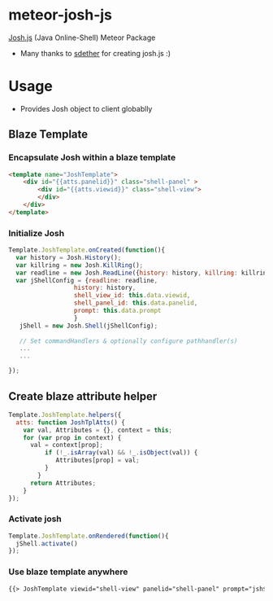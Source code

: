 # meteor-josh-js
[Josh.js](https://sdether.github.io/josh.js/) (Java Online-Shell) Meteor Package
* Many thanks to [sdether](https://github.com/sdether/josh.js) for creating josh.js :)

# Usage
* Provides Josh object to client globablly

## Blaze Template
### Encapsulate Josh within a blaze template 
```html
<template name="JoshTemplate">
	<div id="{{atts.panelid}}" class="shell-panel" >
		<div id="{{atts.viewid}}" class="shell-view">
		</div>
	</div>
</template>
```
### Initialize Josh 
```javascript
Template.JoshTemplate.onCreated(function(){
  var history = Josh.History();
  var killring = new Josh.KillRing();
  var readline = new Josh.ReadLine({history: history, killring: killring });
  var jShellConfig = {readline: readline,
                  history: history,
                  shell_view_id: this.data.viewid,
                  shell_panel_id: this.data.panelid,
                  prompt: this.data.prompt
                  }
   jShell = new Josh.Shell(jShellConfig);
   
   // Set commandHandlers & optionally configure pathhandler(s)
   ...
   ...

});

```

## Create blaze attribute helper 
```javascript
Template.JoshTemplate.helpers({
  atts: function JoshTplAtts() {
    var val, Attributes = {}, context = this;
    for (var prop in context) {
      val = context[prop];
          if (!_.isArray(val) && !_.isObject(val)) {
             Attributes[prop] = val;
          }
        }
      return Attributes;
    }
});
```

### Activate josh
```javascript
Template.JoshTemplate.onRendered(function(){
  jShell.activate()
});

```

### Use blaze template anywhere
```html
{{> JoshTemplate viewid="shell-view" panelid="shell-panel" prompt="jsh$"}}
```